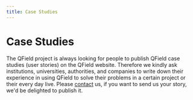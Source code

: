 ```yaml
---
title: Case Studies
---
```


# Case Studies

The QField project is always looking for people to publish QField case
studies (user stories) on the QField website. Therefore we kindly ask
institutions, universities, authorities, and companies to write down
their experience in using QField to solve their problems in a certain
project or their every day live. Please
[contact](https://opengis.ch/#contact) us, if you want to send us your
story, we'd be delighted to publish it.

